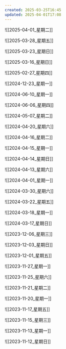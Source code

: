 ```yaml
---
created: 2025-03-25T16:45
updated: 2025-04-01T17:08
---
```


![[2025-04-01_星期二]]

![[2025-03-28_星期五]]

![[2025-03-23_星期日]]

![[2025-03-16_星期日]]

![[2025-02-27_星期四]]

![[2024-12-23_星期一]]

![[2024-06-10_星期一]]

![[2024-06-06_星期四]]

![[2024-05-07_星期二]]

![[2024-04-20_星期六]]

![[2024-04-16_星期二]]

![[2024-04-15_星期一]]

![[2024-04-14_星期日]]

![[2024-04-13_星期六]]

![[2024-04-01_星期一]]

![[2024-03-30_星期六]]

![[2024-03-22_星期五]]

![[2024-03-18_星期一]]

![[2024-03-17_星期日]]

![[2023-12-06_星期三]]

![[2023-12-03_星期日]]

![[2023-12-01_星期五]]

![[2023-11-27_星期一]]

![[2023-11-25_星期六]]

![[2023-11-21_星期二]]

![[2023-11-20_星期一]]

![[2023-11-17_星期五]]

![[2023-11-15_星期三]]

![[2023-11-13_星期一]]

![[2023-11-12_星期日]]

